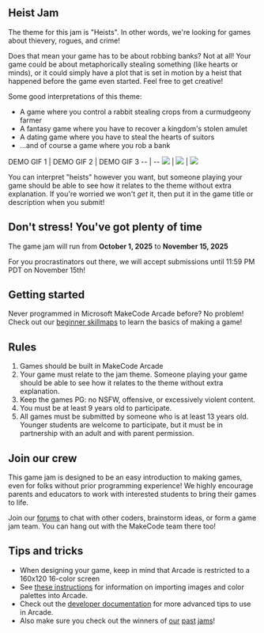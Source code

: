 ## Heist Jam

The theme for this jam is "Heists". In other words, we're looking for games about thievery, rogues, and crime!

Does that mean your game has to be about robbing banks? Not at all! Your game could be about metaphorically stealing something (like hearts or minds), or it could simply have a plot that is set in motion by a heist that happened before the game even started. Feel free to get creative!

Some good interpretations of this theme:

* A game where you control a rabbit stealing crops from a curmudgeony farmer
* A fantasy game where you have to recover a kingdom's stolen amulet
* A dating game where you have to steal the hearts of suitors
* ...and of course a game where you rob a bank


DEMO GIF 1 | DEMO GIF 2 | DEMO GIF 3
-- | --
![](/static/gamejam/jams/heist/assets/heist-demo-1.gif) | ![](/static/gamejam/jams/heist/assets/heist-demo-2.gif) | ![](/static/gamejam/jams/heist/assets/heist-demo-3.gif)


You can interpret "heists" however you want, but someone playing your game should be able to see how it relates to the theme without extra explanation. If you're worried we won't *get* it, then put it in the game title or description when you submit!

## Don't stress! You've got plenty of time
The game jam will run from **October 1, 2025** to **November 15, 2025**

For you procrastinators out there, we will accept submissions until 11:59 PM PDT on November 15th!

## Getting started

Never programmed in Microsoft MakeCode Arcade before? No problem! Check out our [beginner skillmaps](https://arcade.makecode.com/--skillmap#dino) to learn the basics of making a game!

## Rules

1. Games should be built in MakeCode Arcade
2. Your game must relate to the jam theme. Someone playing your game should be able to see how it relates to the theme without extra explanation.
3. Keep the games PG: no NSFW, offensive, or excessively violent content.
4. You must be at least 9 years old to participate.
5. All games must be submitted by someone who is at least 13 years old. Younger students are welcome to participate, but it must be in partnership with an adult and with parent permission.

## Join our crew

This game jam is designed to be an easy introduction to making games, even for folks without prior programming experience! We highly encourage parents and educators to work with interested students to bring their games to life.

Join our [forums](https://forum.makecode.com) to chat with other coders, brainstorm ideas, or form a game jam team. You can hang out with the MakeCode team there too!

## Tips and tricks

* When designing your game, keep in mind that Arcade is restricted to a 160x120 16-color screen
* See [these instructions](https://arcade.makecode.com/developer/images) for information on importing images and color palettes into Arcade.
* Check out the [developer documentation](https://arcade.makecode.com/developer) for more advanced tips to use in Arcade.
* Also make sure you check out the winners of [our][traffic-jam] [past][garden-jam] [jams][ocean-jam]!

[traffic-jam]: https://arcade.makecode.com/gamejam/traffic
[ocean-jam]: https://arcade.makecode.com/gamejam/ocean
[garden-jam]: https://arcade.makecode.com/gamejam/garden